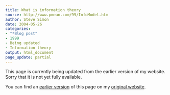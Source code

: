 ```yaml
---
title: What is information theory
source: http://www.pmean.com/99/InfoModel.htm
author: Steve Simon
date: 2004-05-26
categories:
- "*Blog post"
- 1999
- Being updated
- Information theory
output: html_document
page_update: partial
---
```


This page is currently being updated from the earlier version of my website. Sorry that it is not yet fully available.

<!---More--->

You can find an [earlier version][sim1] of this page on my [original website][sim2].

[sim1]: http://www.pmean.com/99/InfoModel.htm
[sim2]: http://www.pmean.com/original_site.html
